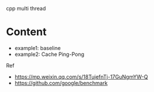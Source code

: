 cpp multi thread

# Content
- example1: baseline
- example2: Cache Ping-Pong

Ref
- https://mp.weixin.qq.com/s/18TujefnTj-17GuNgmYW-Q
- https://github.com/google/benchmark
